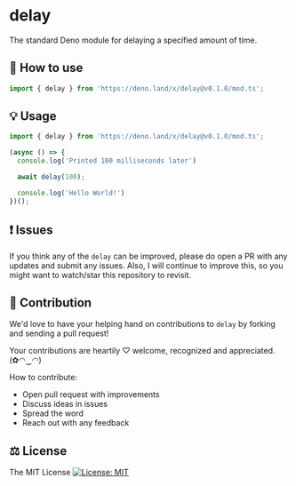 # delay

The standard Deno module for delaying a specified amount of time.

## 🔧 How to use

```js
import { delay } from 'https://deno.land/x/delay@v0.1.0/mod.ts';
```

## 💡 Usage

```ts
import { delay } from 'https://deno.land/x/delay@v0.1.0/mod.ts';

(async () => {
  console.log('Printed 100 milliseconds later')

  await delay(100);

  console.log('Hello World!')
})();
```

## ❗ Issues

If you think any of the `delay` can be improved, please do open a PR with any updates and submit any issues. Also, I will continue to improve this, so you might want to watch/star this repository to revisit.

## 💪 Contribution

We'd love to have your helping hand on contributions to `delay` by forking and sending a pull request!

Your contributions are heartily ♡ welcome, recognized and appreciated. (✿◠‿◠)

How to contribute:

- Open pull request with improvements
- Discuss ideas in issues
- Spread the word
- Reach out with any feedback

## ⚖️ License

The MIT License [![License: MIT](https://img.shields.io/badge/License-MIT-yellow.svg)](https://opensource.org/licenses/MIT)
